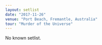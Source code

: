 ```yaml
---
layout: setlist
date: "2017-11-26"
venue: "Port Beach, Fremantle, Australia"
tour: "Murder of the Universe"
---
```


No known setlist.
